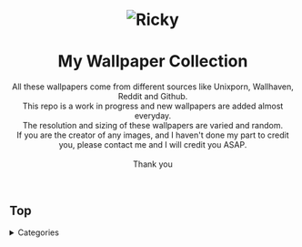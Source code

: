<h1 align="center">
	<br>
	<img src="https://cdn.discordapp.com/attachments/448331152357326850/1000798214431199352/ea6baf04cb18788b9d6c5706a3aefc3e.jpg?ex=65919378&is=657f1e78&hm=5bb278937036540ce2376e1160368c2fd0acc684249f12b33e7273e25a5aeb25&" alt="Ricky">
	<br>
</h1>

<h1 align="center">
My Wallpaper Collection

</h3>

<p align="center">
All these wallpapers come from different sources like Unixporn, Wallhaven, Reddit and Github.<br>
This repo is a work in progress and new wallpapers are added almost everyday.<br>
The resolution and sizing of these wallpapers are varied and random.<br>
If you are the creator of any images, and I haven't done my part to credit you, please contact me and I will credit you ASAP.<br>
<br>
Thank you<br>
</p><br>

</h1>

## Top

<details>

<summary>Categories</summary>

<details>

<summary>Abstract</summary>

- [Abstract](https://github.com/RickyFoots/Wallpapers/blob/main/Pages/Abstract.md)
  - [Waves](https://github.com/RickyFoots/Wallpapers/blob/main/Pages/Waves.md)

<details>

<summary>Animated</summary>

- [Animated](https://github.com/RickyFoots/Wallpapers/blob/main/Pages/Animated.md)

<details>

<summary>Anime & Manga</summary>

- [Anime & Manga](https://github.com/RickyFoots/Wallpapers/blob/main/Pages/Anime-&-Manga.md)
  - [Akira](https://github.com/RickyFoots/Wallpapers/blob/main/Pages/Akira.md)
  - [Attack on Titan](https://github.com/RickyFoots/Wallpapers/blob/main/Pages/Attack-on-Titan.md)
  - [Berserk](https://github.com/RickyFoots/Wallpapers/blob/main/Pages/Berserk.md)
  - [Black Clover](https://github.com/RickyFoots/Wallpapers/blob/main/Pages/Black-Clover.md)
  - [Bleach](https://github.com/RickyFoots/Wallpapers/blob/main/Pages/Bleach.md)
  - [Chainsaw Man](https://github.com/RickyFoots/Wallpapers/blob/main/Pages/Chainsaw-Man.md)
  - [Cowboy BeBop](https://github.com/RickyFoots/Wallpapers/blob/main/Pages/Cowboy-BeBop.md)
  - [Demon Slayer](https://github.com/RickyFoots/Wallpapers/blob/main/Pages/Demon-Slayer.md)
  - [Dorohedoro](https://github.com/RickyFoots/Wallpapers/blob/main/Pages/Dorohedoro.md)
  - [Dragon Ball](https://github.com/RickyFoots/Wallpapers/blob/main/Pages/Dorohedoro.md)
  - [DRR](https://github.com/RickyFoots/Wallpapers/blob/main/Pages/DRR.md)
  - [Edge Runners](https://github.com/RickyFoots/Wallpapers/blob/main/Pages/Edge-Runners.md)
  - [Eva](https://github.com/RickyFoots/Wallpapers/blob/main/Pages/Eva.md)
  - [FMAB](https://github.com/RickyFoots/Wallpapers/blob/main/Pages/FMAB.md)
  - [Frieren](https://github.com/RickyFoots/Wallpapers/blob/main/Pages/Frieren.md)
  - [Ghibli](https://github.com/RickyFoots/Wallpapers/blob/main/Pages/Ghibli.md)
  - [Hells Paradise](https://github.com/RickyFoots/Wallpapers/blob/main/Pages/Hells-Paradise.md)
  - [HxH](https://github.com/RickyFoots/Wallpapers/blob/main/Pages/HxH.md)
  - [JJK](https://github.com/RickyFoots/Wallpapers/blob/main/Pages/JJK.md)
  - [Komi Can't](https://github.com/RickyFoots/Wallpapers/blob/main/Pages/Komi-Can't.md)
  - [Mob](https://github.com/RickyFoots/Wallpapers/blob/main/Pages/Mob.md)
  - [My Hero](https://github.com/RickyFoots/Wallpapers/blob/main/Pages/My-Hero.md)
  - [Naruto](https://github.com/RickyFoots/Wallpapers/blob/main/Pages/Naruto.md)
  - [One Punch](https://github.com/RickyFoots/Wallpapers/blob/main/Pages/One-Punch.md)
  - [Tokyo Ghoul](https://github.com/RickyFoots/Wallpapers/blob/main/Pages/Tokyo-Ghoul.md)
  - [Trigun](https://github.com/RickyFoots/Wallpapers/blob/main/Pages/Trigun.md)
  - [Unsorted Manga or Comics](https://github.com/RickyFoots/Wallpapers/blob/main/Pages/Unsorted-Manga-or-Comics.md)
- [Fantasy](https://github.com/RickyFoots/Wallpapers/blob/main/Pages/Fantasy.md)
  - [D&D](https://github.com/RickyFoots/Wallpapers/blob/main/Pages/D&D.md)
- [Japan](https://github.com/RickyFoots/Wallpapers/blob/main/Pages/Japan.md)
- [Kaiju & Monsters](https://github.com/RickyFoots/Wallpapers/blob/main/Pages/Kaiju-&-Monsters.md)
- [Linux](https://github.com/RickyFoots/Wallpapers/blob/main/Pages/Linux.md)
- [Mecha](https://github.com/RickyFoots/Wallpapers/blob/main/Pages/Mecha.md)
- [Memes](https://github.com/RickyFoots/Wallpapers/blob/main/Pages/Memes.md)
- [Minimal](https://github.com/RickyFoots/Wallpapers/blob/main/Pages/Minimal.md)
- [Monochrome - Art](https://github.com/RickyFoots/Wallpapers/blob/main/Pages/Monochrome-Art.md)
- [Painting](https://github.com/RickyFoots/Wallpapers/blob/main/Pages/Painting.md)
- [Pixel](https://github.com/RickyFoots/Wallpapers/blob/main/Pages/Pixel.md)
- [Real Life](https://github.com/RickyFoots/Wallpapers/blob/main/Pages/Real-Life.md)
  - [Floral](https://github.com/RickyFoots/Wallpapers/blob/main/Pages/Floral.md)
  - [Rural](https://github.com/RickyFoots/Wallpapers/blob/main/Pages/Rural.md)
  - [Urban](https://github.com/RickyFoots/Wallpapers/blob/main/Pages/Urban.md)
- [Seasonal](https://github.com/RickyFoots/Wallpapers/blob/main/Pages/Seasonal.md)
  - [Fall](https://github.com/RickyFoots/Wallpapers/blob/main/Pages/Fall.md)
  - [Halloween](https://github.com/RickyFoots/Wallpapers/blob/main/Pages/Halloween.md)
  - [Spring](https://github.com/RickyFoots/Wallpapers/blob/main/Pages/Spring.md)
  - [Summer](https://github.com/RickyFoots/Wallpapers/blob/main/Pages/Summer.md)
  - [Winter](https://github.com/RickyFoots/Wallpapers/blob/main/Pages/Winter.md)
- [Unclaimed-SiFi](https://github.com/RickyFoots/Wallpapers/blob/main/Pages/Unclaimed-SiFi.md)
- [Unsorted Vertical](https://github.com/RickyFoots/Wallpapers/blob/main/Pages/Unsorted-Vertical.md)
- [Video Games](https://github.com/RickyFoots/Wallpapers/blob/main/Pages/Video-Games.md)
  - [Animal Crossing](https://github.com/RickyFoots/Wallpapers/blob/main/Pages/Animal-Crossing.md)
  - [Apex](https://github.com/RickyFoots/Wallpapers/blob/main/Pages/Apex.md)
  - [Castlevania](https://github.com/RickyFoots/Wallpapers/blob/main/Pages/Castlevania.md)
  - [COD](https://github.com/RickyFoots/Wallpapers/blob/main/Pages/COD.md)
  - [Cult of the Lamb](https://github.com/RickyFoots/Wallpapers/blob/main/Pages/Cult-of-the-Lamb.md)
  - [Destiny](https://github.com/RickyFoots/Wallpapers/blob/main/Pages/Destiny.md)
  - [DOOM](https://github.com/RickyFoots/Wallpapers/blob/main/Pages/DOOM.md)
  - [God of War](https://github.com/RickyFoots/Wallpapers/blob/main/Pages/God-of-War.md)
  - [Hotline Miami](https://github.com/RickyFoots/Wallpapers/blob/main/Pages/Hotline-Miami.md)
  - [Hyper Light Drifter](https://github.com/RickyFoots/Wallpapers/blob/main/Pages/Hyper-Light-Drifter.md)
  - [Kirby](https://github.com/RickyFoots/Wallpapers/blob/main/Pages/Kirby.md)
  - [League](https://github.com/RickyFoots/Wallpapers/blob/main/Pages/League.md)
  - [Monster Hunter](https://github.com/RickyFoots/Wallpapers/blob/main/Pages/Monster-Hunter.md)
  - [Necropolis](https://github.com/RickyFoots/Wallpapers/blob/main/Pages/Necropolis.md)
  - [Nier](https://github.com/RickyFoots/Wallpapers/blob/main/Pages/Nier.md)
  - [Pokemon](https://github.com/RickyFoots/Wallpapers/blob/main/Pages/Pokemon.md)
  - [Shadow of the Colossus](https://github.com/RickyFoots/Wallpapers/blob/main/Pages/Shadow-of-the-Colossus.md)
  - [Souls-Bourne](https://github.com/RickyFoots/Wallpapers/blob/main/Pages/Souls-Bourne.md)
  - [Stardew](https://github.com/RickyFoots/Wallpapers/blob/main/Pages/Stardew.md)
  - [Starfield](https://github.com/RickyFoots/Wallpapers/blob/main/Pages/Starfield.md)
  - [Ultrakill](https://github.com/RickyFoots/Wallpapers/blob/main/Pages/Ultrakill.md)
  - [Wayfinder](https://github.com/RickyFoots/Wallpapers/blob/main/Pages/Wayfinder.md)
  - [Witcher](https://github.com/RickyFoots/Wallpapers/blob/main/Pages/Witcher.md)

</h1>

[Back to top](#Top)

</details>


